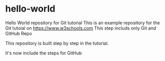 # hello-world
Hello World repository for Git tutorial
This is an example repository for the Git tutoial on https://www.w3schools.com
This step includs only Git and GitHub Repo

This repository is built step by step in the tutorial.

It's now include the steps for GitHub
